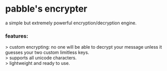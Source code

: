 # pabble's encrypter
a simple but extremely powerful encryption/decryption engine.

### features:
&gt; custom encrypting: no one will be able to decrypt your message unless it guesses your two custom limitless keys.\
&gt; supports all unicode characters.\
&gt; lightweight and ready to use.
